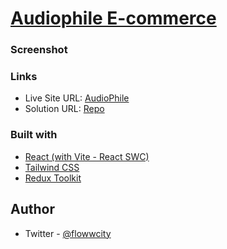 # [Audiophile E-commerce](https://audiophile-silk.vercel.app/)

### Screenshot

### Links

- Live Site URL: [AudioPhile](https://audiophile-silk.vercel.app/)
- Solution URL: [Repo](https://github.com/emekafredy/audiophile_ecommerce)

### Built with

- [React (with Vite - React SWC)](https://vitejs.dev/)
- [Tailwind CSS](https://tailwindcss.com/)
- [Redux Toolkit](https://redux-toolkit.js.org/)

## Author

- Twitter - [@flowwcity](https://www.twitter.com/flowwcity)
